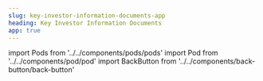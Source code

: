 ```yaml
---
slug: key-investor-information-documents-app
heading: Key Investor Information Documents
app: true
---
```


import Pods from '../../components/pods/pods'
import Pod from '../../components/pod/pod'
import BackButton from '../../components/back-button/back-button'

<BackButton link='/legals-app'/>

<Pods>
  <Pod externalLink={'/docs/Fidelity-Index-World-KIID.pdf'} heading={'Fidelity Index World KIID'} description={'Key Investor Information Document'} type={'isa-terms'}/>
  <Pod externalLink={'/docs/LG-Cash-Trust-KIID.pdf'} heading={'L&G Cash Trust KIID'} description={'Key Investor Information Document'} type={'isa-terms'}/>
</Pods>